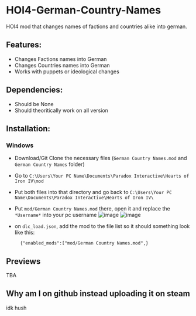 # HOI4-German-Country-Names
HOI4 mod that changes names of factions and countries alike into german.

## Features:
- Changes Factions names into German
- Changes Countries names into German
- Works with puppets or ideological changes

## Dependencies:
- Should be None
- Should theoritically work on all version

## Installation:
### Windows
- Download/Git Clone the necessary files (`German Country Names.mod` and `German Country Names` folder)
- Go to `C:\Users\Your PC Name\Documents\Paradox Interactive\Hearts of Iron IV\mod`
- Put both files into that directory and go back to `C:\Users\Your PC Name\Documents\Paradox Interactive\Hearts of Iron IV\`
- Put `mod/German Country Names.mod` there, open it and replace the `*Username*` into your pc username
![image](https://github.com/Not-Baguette/HOI4-German-Country-Names/assets/94969176/b1880f58-6ddb-4317-be32-346cdfcf2806)
![image](https://github.com/Not-Baguette/HOI4-German-Country-Names/assets/94969176/f22b1ddd-4f9e-4969-8e63-303badb96c1f)

- on `dlc_load.json`, add the mod to the file list so it should something look like this:
  
        {"enabled_mods":["mod/German Country Names.mod",}

## Previews
TBA

## Why am I on github instead uploading it on steam
idk hush
